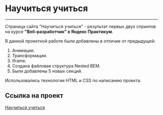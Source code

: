 # **Научиться учиться**
---------------------------------
Страница сайта "Научиться учиться" - результат первых двух спринтов на курсе  **"Веб-разработчик" в Яндекс Практикум**.

В данной проектной работе были добавлены в отличие от предыдущей:
1. Анимации.
2. Трансформации.
3. iframe.
4. Создана файловая структура Nested BEM.
5. Были добавлены 5 новых секций.

Использовались технологии HTML и CSS по написанию проекта.

## Ссылка на проект

[Научиться учиться](https://svytoslavdzis1.github.io/how-to-learn/)
